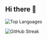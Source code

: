 ## Hi there 👋

![Top Languages](https://github-readme-stats.vercel.app/api/top-langs/?username=johnpaulmacanas&layout=compact&theme=radical)

![GitHub Streak](https://github-readme-streak-stats.herokuapp.com/?user=johnpaulmacanas&theme=radical)



